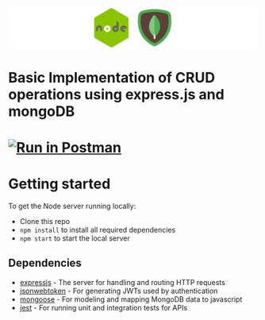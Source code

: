 ![](https://github.com/EduardoRotundaro/crud-api-express-mongo/blob/master/docs/images/01.png?raw=true)

# Basic Implementation of CRUD operations using express.js and mongoDB

# [![Run in Postman](https://run.pstmn.io/button.svg)](https://app.getpostman.com/run-collection/6cfa069e1b6bf893c40c)

# Getting started

To get the Node server running locally:

- Clone this repo
- `npm install` to install all required dependencies
- `npm start` to start the local server


## Dependencies

- [expressjs](https://github.com/expressjs/express) - The server for handling and routing HTTP requests
- [jsonwebtoken](https://github.com/auth0/node-jsonwebtoken) - For generating JWTs used by authentication
- [mongoose](https://github.com/Automattic/mongoose) - For modeling and mapping MongoDB data to javascript 
- [jest](https://github.com/facebook/jest) - For running unit and integration tests for APIs 


